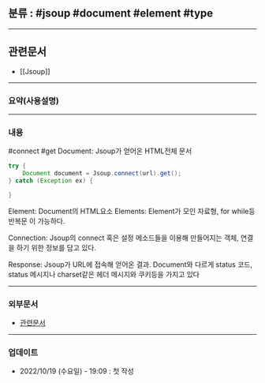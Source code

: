 ## 분류 : #jsoup #document #element #type


---
## 관련문서
- [[Jsoup]]

----
### 요약(사용설명)

---
### 내용
#connect #get
Document: Jsoup가 얻어온 HTML전체 문서
```Java
try {
	Document document = Jsoup.connect(url).get();
} catch (Exception ex) {

}
```

Element: Document의 HTML요소
Elements: Element가 모인 자료형, for while등 반복문 이 가능하다.

Connection: Jsoup의 connect 혹은 설정 메소드들을 이용해 만들어지는 객체, 연결을 하기 위한 정보를 담고 있다.

Response: Jsoup가 URL에 접속해 얻어온 결과. Document와 다르게 status 코드, status 메시지나 charset같은 헤더 메시지와 쿠키등을 가지고 있다

----
### 외부문서

- [관련문서](https://partnerjun.tistory.com/42)

----
### 업데이트
-  2022/10/19 (수요일) - 19:09 : 첫 작성
